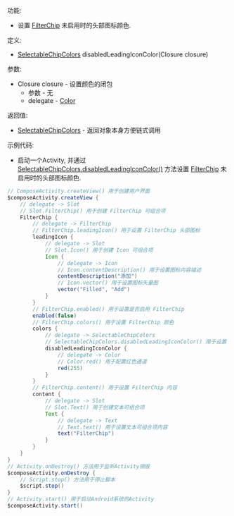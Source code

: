 功能:

+ 设置 [FilterChip](/API/UI/Compose/Widget/FilterChip/README.md) 未启用时的头部图标颜色.

定义:

+ [SelectableChipColors](/API/UI/Compose/Theme/Color/SelectableChipColors/README.md)
  disabledLeadingIconColor(Closure closure)

参数:

+ Closure closure - 设置颜色的闭包
    + 参数 - 无
    + delegate - [Color](/API/UI/Compose/Theme/Color/Color/README.md)

返回值:

+ [SelectableChipColors](/API/UI/Compose/Theme/Color/SelectableChipColors/README.md) - 返回对象本身方便链式调用

示例代码:

+ 启动一个Activity,
  并通过 [SelectableChipColors.disabledLeadingIconColor()](/API/UI/Compose/Theme/Color/SelectableChipColors/README.md?id=disabledLeadingIconColor)
  方法设置 [FilterChip](/API/UI/Compose/Widget/FilterChip/README.md) 未启用时的头部图标颜色.

```groovy
// ComposeActivity.createView() 用于创建用户界面
$composeActivity.createView {
    // delegate -> Slot
    // Slot.FilterChip() 用于创建 FilterChip 可组合项
    FilterChip {
        // delegate -> FilterChip
        // FilterChip.leadingIcon() 用于设置 FilterChip 头部图标
        leadingIcon {
            // delegate -> Slot
            // Slot.Icon() 用于创建 Icon 可组合项
            Icon {
                // delegate -> Icon
                // Icon.contentDescription() 用于设置图标内容描述
                contentDescription("添加")
                // Icon.vector() 用于设置图标矢量图
                vector("Filled", "Add")
            }
        }
        // FilterChip.enabled() 用于设置是否启用 FilterChip
        enabled(false)
        // FilterChip.colors() 用于设置 FilterChip 颜色
        colors {
            // delegate -> SelectableChipColors
            // SelectableChipColors.disabledLeadingIconColor() 用于设置 FilterChip 未启用时的头部图标颜色
            disabledLeadingIconColor {
                // delegate -> Color
                // Color.red() 用于配置红色通道
                red(255)
            }
        }
        // FilterChip.content() 用于设置 FilterChip 内容
        content {
            // delegate -> Slot
            // Slot.Text() 用于创建文本可组合项
            Text {
                // delegate -> Text
                // Text.text() 用于设置文本可组合项内容
                text("FilterChip")
            }
        }
    }
}
// Activity.onDestroy() 方法用于监听Activity销毁
$composeActivity.onDestroy {
    // Script.stop() 方法用于停止脚本
    $script.stop()
}
// Activity.start() 用于启动Android系统的Activity
$composeActivity.start()
```